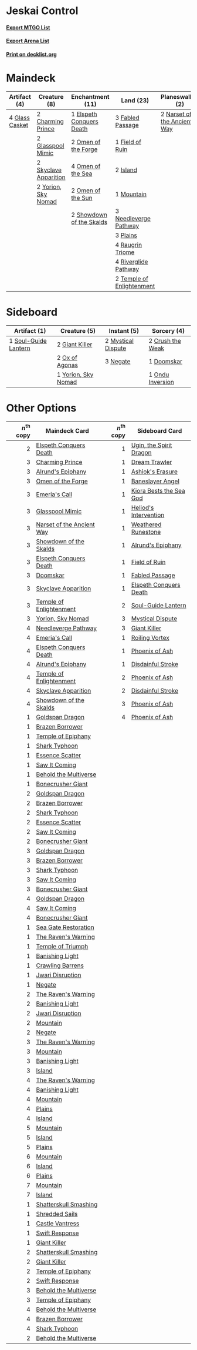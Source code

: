 # Jeskai Control

#### [Export MTGO List](../collection/Jeskai%20Control/Jeskai%20Control.txt)
#### [Export Arena List](../collection/Jeskai%20Control/Jeskai%20Control_arena.txt)
#### [Print on decklist.org](http://decklist.org/?deckmain=2%09Alrund's%20Epiphany%0A2%09Alrund,%20God%20of%20the%20Cosmos%0A2%09Charming%20Prince%0A2%09Doomskar%0A1%09Elspeth%20Conquers%20Death%0A2%09Emeria's%20Call%0A3%09Fabled%20Passage%0A1%09Field%20of%20Ruin%0A4%09Glass%20Casket%0A2%09Glasspool%20Mimic%0A4%09Hengegate%20Pathway%0A2%09Island%0A1%09Mountain%0A2%09Narset%20of%20the%20Ancient%20Way%0A3%09Needleverge%20Pathway%0A2%09Omen%20of%20the%20Forge%0A4%09Omen%20of%20the%20Sea%0A2%09Omen%20of%20the%20Sun%0A3%09Plains%0A4%09Raugrin%20Triome%0A4%09Riverglide%20Pathway%0A2%09Showdown%20of%20the%20Skalds%0A2%09Skyclave%20Apparition%0A2%09Temple%20of%20Enlightenment%0A2%09Yorion,%20Sky%20Nomad&deckside=2%09Crush%20the%20Weak%0A1%09Doomskar%0A2%09Giant%20Killer%0A2%09Mystical%20Dispute%0A3%09Negate%0A1%09Ondu%20Inversion%0A2%09Ox%20of%20Agonas%0A1%09Soul-Guide%20Lantern%0A1%09Yorion,%20Sky%20Nomad)
# Maindeck

|                                      Artifact (4)                                       |                                          Creature (8)                                          |                                         Enchantment (11)                                          |                                             Land (23)                                              |                                           Planeswalker (2)                                           |                                         Sorcery (6)                                          |        Unknown (6)        |
|-----------------------------------------------------------------------------------------|------------------------------------------------------------------------------------------------|---------------------------------------------------------------------------------------------------|----------------------------------------------------------------------------------------------------|------------------------------------------------------------------------------------------------------|----------------------------------------------------------------------------------------------|---------------------------|
|4 [Glass Casket](http://gatherer.wizards.com/Pages/Card/Details.aspx?multiverseid=472977)|2 [Charming Prince](http://gatherer.wizards.com/Pages/Card/Details.aspx?multiverseid=472970)    |1 [Elspeth Conquers Death](http://gatherer.wizards.com/Pages/Card/Details.aspx?multiverseid=476264)|3 [Fabled Passage](http://gatherer.wizards.com/Pages/Card/Details.aspx?multiverseid=473206)         |2 [Narset of the Ancient Way](http://gatherer.wizards.com/Pages/Card/Details.aspx?multiverseid=479715)|2 [Alrund's Epiphany](http://gatherer.wizards.com/Pages/Card/Details.aspx?multiverseid=503648)|2 Alrund, God of the Cosmos|
|                                                                                         |2 [Glasspool Mimic](http://gatherer.wizards.com/Pages/Card/Details.aspx?multiverseid=491688)    |2 [Omen of the Forge](http://gatherer.wizards.com/Pages/Card/Details.aspx?multiverseid=476396)     |1 [Field of Ruin](http://gatherer.wizards.com/Pages/Card/Details.aspx?multiverseid=435415)          |                                                                                                      |2 [Doomskar](http://gatherer.wizards.com/Pages/Card/Details.aspx?multiverseid=503613)         |4 Hengegate Pathway        |
|                                                                                         |2 [Skyclave Apparition](http://gatherer.wizards.com/Pages/Card/Details.aspx?multiverseid=495603)|4 [Omen of the Sea](http://gatherer.wizards.com/Pages/Card/Details.aspx?multiverseid=476309)       |2 [Island](http://gatherer.wizards.com/Pages/Card/Details.aspx?multiverseid=439857)                 |                                                                                                      |2 [Emeria's Call](http://gatherer.wizards.com/Pages/Card/Details.aspx?multiverseid=491633)    |                           |
|                                                                                         |2 [Yorion, Sky Nomad](http://gatherer.wizards.com/Pages/Card/Details.aspx?multiverseid=479752)  |2 [Omen of the Sun](http://gatherer.wizards.com/Pages/Card/Details.aspx?multiverseid=476281)       |1 [Mountain](http://gatherer.wizards.com/Pages/Card/Details.aspx?multiverseid=439859)               |                                                                                                      |                                                                                              |                           |
|                                                                                         |                                                                                                |2 [Showdown of the Skalds](http://gatherer.wizards.com/Pages/Card/Details.aspx?multiverseid=503845)|3 [Needleverge Pathway](http://gatherer.wizards.com/Pages/Card/Details.aspx?multiverseid=491918)    |                                                                                                      |                                                                                              |                           |
|                                                                                         |                                                                                                |                                                                                                   |3 [Plains](http://gatherer.wizards.com/Pages/Card/Details.aspx?multiverseid=439856)                 |                                                                                                      |                                                                                              |                           |
|                                                                                         |                                                                                                |                                                                                                   |4 [Raugrin Triome](http://gatherer.wizards.com/Pages/Card/Details.aspx?multiverseid=479771)         |                                                                                                      |                                                                                              |                           |
|                                                                                         |                                                                                                |                                                                                                   |4 [Riverglide Pathway](http://gatherer.wizards.com/Pages/Card/Details.aspx?multiverseid=491920)     |                                                                                                      |                                                                                              |                           |
|                                                                                         |                                                                                                |                                                                                                   |2 [Temple of Enlightenment](http://gatherer.wizards.com/Pages/Card/Details.aspx?multiverseid=378535)|                                                                                                      |                                                                                              |                           |


# Sideboard

|                                         Artifact (1)                                          |                                         Creature (5)                                         |                                         Instant (5)                                         |                                        Sorcery (4)                                        |
|-----------------------------------------------------------------------------------------------|----------------------------------------------------------------------------------------------|---------------------------------------------------------------------------------------------|-------------------------------------------------------------------------------------------|
|1 [Soul-Guide Lantern](http://gatherer.wizards.com/Pages/Card/Details.aspx?multiverseid=476488)|2 [Giant Killer](http://gatherer.wizards.com/Pages/Card/Details.aspx?multiverseid=472976)     |2 [Mystical Dispute](http://gatherer.wizards.com/Pages/Card/Details.aspx?multiverseid=473020)|2 [Crush the Weak](http://gatherer.wizards.com/Pages/Card/Details.aspx?multiverseid=503740)|
|                                                                                               |2 [Ox of Agonas](http://gatherer.wizards.com/Pages/Card/Details.aspx?multiverseid=476398)     |3 [Negate](http://gatherer.wizards.com/Pages/Card/Details.aspx?multiverseid=423707)          |1 [Doomskar](http://gatherer.wizards.com/Pages/Card/Details.aspx?multiverseid=503613)      |
|                                                                                               |1 [Yorion, Sky Nomad](http://gatherer.wizards.com/Pages/Card/Details.aspx?multiverseid=479752)|                                                                                             |1 [Ondu Inversion](http://gatherer.wizards.com/Pages/Card/Details.aspx?multiverseid=491654)|


# Other Options

|*n*<sup>th</sup> copy|                                           Maindeck Card                                            |*n*<sup>th</sup> copy|                                          Sideboard Card                                          |
|--------------------:|----------------------------------------------------------------------------------------------------|--------------------:|--------------------------------------------------------------------------------------------------|
|                    2|[Elspeth Conquers Death](http://gatherer.wizards.com/Pages/Card/Details.aspx?multiverseid=476264)   |                    1|[Ugin, the Spirit Dragon](http://gatherer.wizards.com/Pages/Card/Details.aspx?multiverseid=391948)|
|                    3|[Charming Prince](http://gatherer.wizards.com/Pages/Card/Details.aspx?multiverseid=472970)          |                    1|[Dream Trawler](http://gatherer.wizards.com/Pages/Card/Details.aspx?multiverseid=476465)          |
|                    3|[Alrund's Epiphany](http://gatherer.wizards.com/Pages/Card/Details.aspx?multiverseid=503648)        |                    1|[Ashiok's Erasure](http://gatherer.wizards.com/Pages/Card/Details.aspx?multiverseid=476294)       |
|                    3|[Omen of the Forge](http://gatherer.wizards.com/Pages/Card/Details.aspx?multiverseid=476396)        |                    1|[Baneslayer Angel](http://gatherer.wizards.com/Pages/Card/Details.aspx?multiverseid=191065)       |
|                    3|[Emeria's Call](http://gatherer.wizards.com/Pages/Card/Details.aspx?multiverseid=491633)            |                    1|[Kiora Bests the Sea God](http://gatherer.wizards.com/Pages/Card/Details.aspx?multiverseid=476303)|
|                    3|[Glasspool Mimic](http://gatherer.wizards.com/Pages/Card/Details.aspx?multiverseid=491688)          |                    1|[Heliod's Intervention](http://gatherer.wizards.com/Pages/Card/Details.aspx?multiverseid=476270)  |
|                    3|[Narset of the Ancient Way](http://gatherer.wizards.com/Pages/Card/Details.aspx?multiverseid=479715)|                    1|[Weathered Runestone](http://gatherer.wizards.com/Pages/Card/Details.aspx?multiverseid=503863)    |
|                    3|[Showdown of the Skalds](http://gatherer.wizards.com/Pages/Card/Details.aspx?multiverseid=503845)   |                    1|[Alrund's Epiphany](http://gatherer.wizards.com/Pages/Card/Details.aspx?multiverseid=503648)      |
|                    3|[Elspeth Conquers Death](http://gatherer.wizards.com/Pages/Card/Details.aspx?multiverseid=476264)   |                    1|[Field of Ruin](http://gatherer.wizards.com/Pages/Card/Details.aspx?multiverseid=435415)          |
|                    3|[Doomskar](http://gatherer.wizards.com/Pages/Card/Details.aspx?multiverseid=503613)                 |                    1|[Fabled Passage](http://gatherer.wizards.com/Pages/Card/Details.aspx?multiverseid=473206)         |
|                    3|[Skyclave Apparition](http://gatherer.wizards.com/Pages/Card/Details.aspx?multiverseid=495603)      |                    1|[Elspeth Conquers Death](http://gatherer.wizards.com/Pages/Card/Details.aspx?multiverseid=476264) |
|                    3|[Temple of Enlightenment](http://gatherer.wizards.com/Pages/Card/Details.aspx?multiverseid=378535)  |                    2|[Soul-Guide Lantern](http://gatherer.wizards.com/Pages/Card/Details.aspx?multiverseid=476488)     |
|                    3|[Yorion, Sky Nomad](http://gatherer.wizards.com/Pages/Card/Details.aspx?multiverseid=479752)        |                    3|[Mystical Dispute](http://gatherer.wizards.com/Pages/Card/Details.aspx?multiverseid=473020)       |
|                    4|[Needleverge Pathway](http://gatherer.wizards.com/Pages/Card/Details.aspx?multiverseid=491918)      |                    3|[Giant Killer](http://gatherer.wizards.com/Pages/Card/Details.aspx?multiverseid=472976)           |
|                    4|[Emeria's Call](http://gatherer.wizards.com/Pages/Card/Details.aspx?multiverseid=491633)            |                    1|[Roiling Vortex](http://gatherer.wizards.com/Pages/Card/Details.aspx?multiverseid=491797)         |
|                    4|[Elspeth Conquers Death](http://gatherer.wizards.com/Pages/Card/Details.aspx?multiverseid=476264)   |                    1|[Phoenix of Ash](http://gatherer.wizards.com/Pages/Card/Details.aspx?multiverseid=476399)         |
|                    4|[Alrund's Epiphany](http://gatherer.wizards.com/Pages/Card/Details.aspx?multiverseid=503648)        |                    1|[Disdainful Stroke](http://gatherer.wizards.com/Pages/Card/Details.aspx?multiverseid=420705)      |
|                    4|[Temple of Enlightenment](http://gatherer.wizards.com/Pages/Card/Details.aspx?multiverseid=378535)  |                    2|[Phoenix of Ash](http://gatherer.wizards.com/Pages/Card/Details.aspx?multiverseid=476399)         |
|                    4|[Skyclave Apparition](http://gatherer.wizards.com/Pages/Card/Details.aspx?multiverseid=495603)      |                    2|[Disdainful Stroke](http://gatherer.wizards.com/Pages/Card/Details.aspx?multiverseid=420705)      |
|                    4|[Showdown of the Skalds](http://gatherer.wizards.com/Pages/Card/Details.aspx?multiverseid=503845)   |                    3|[Phoenix of Ash](http://gatherer.wizards.com/Pages/Card/Details.aspx?multiverseid=476399)         |
|                    1|[Goldspan Dragon](http://gatherer.wizards.com/Pages/Card/Details.aspx?multiverseid=503751)          |                    4|[Phoenix of Ash](http://gatherer.wizards.com/Pages/Card/Details.aspx?multiverseid=476399)         |
|                    1|[Brazen Borrower](http://gatherer.wizards.com/Pages/Card/Details.aspx?multiverseid=473001)          |                     |                                                                                                  |
|                    1|[Temple of Epiphany](http://gatherer.wizards.com/Pages/Card/Details.aspx?multiverseid=442808)       |                     |                                                                                                  |
|                    1|[Shark Typhoon](http://gatherer.wizards.com/Pages/Card/Details.aspx?multiverseid=479587)            |                     |                                                                                                  |
|                    1|[Essence Scatter](http://gatherer.wizards.com/Pages/Card/Details.aspx?multiverseid=426754)          |                     |                                                                                                  |
|                    1|[Saw It Coming](http://gatherer.wizards.com/Pages/Card/Details.aspx?multiverseid=503684)            |                     |                                                                                                  |
|                    1|[Behold the Multiverse](http://gatherer.wizards.com/Pages/Card/Details.aspx?multiverseid=503653)    |                     |                                                                                                  |
|                    1|[Bonecrusher Giant](http://gatherer.wizards.com/Pages/Card/Details.aspx?multiverseid=473077)        |                     |                                                                                                  |
|                    2|[Goldspan Dragon](http://gatherer.wizards.com/Pages/Card/Details.aspx?multiverseid=503751)          |                     |                                                                                                  |
|                    2|[Brazen Borrower](http://gatherer.wizards.com/Pages/Card/Details.aspx?multiverseid=473001)          |                     |                                                                                                  |
|                    2|[Shark Typhoon](http://gatherer.wizards.com/Pages/Card/Details.aspx?multiverseid=479587)            |                     |                                                                                                  |
|                    2|[Essence Scatter](http://gatherer.wizards.com/Pages/Card/Details.aspx?multiverseid=426754)          |                     |                                                                                                  |
|                    2|[Saw It Coming](http://gatherer.wizards.com/Pages/Card/Details.aspx?multiverseid=503684)            |                     |                                                                                                  |
|                    2|[Bonecrusher Giant](http://gatherer.wizards.com/Pages/Card/Details.aspx?multiverseid=473077)        |                     |                                                                                                  |
|                    3|[Goldspan Dragon](http://gatherer.wizards.com/Pages/Card/Details.aspx?multiverseid=503751)          |                     |                                                                                                  |
|                    3|[Brazen Borrower](http://gatherer.wizards.com/Pages/Card/Details.aspx?multiverseid=473001)          |                     |                                                                                                  |
|                    3|[Shark Typhoon](http://gatherer.wizards.com/Pages/Card/Details.aspx?multiverseid=479587)            |                     |                                                                                                  |
|                    3|[Saw It Coming](http://gatherer.wizards.com/Pages/Card/Details.aspx?multiverseid=503684)            |                     |                                                                                                  |
|                    3|[Bonecrusher Giant](http://gatherer.wizards.com/Pages/Card/Details.aspx?multiverseid=473077)        |                     |                                                                                                  |
|                    4|[Goldspan Dragon](http://gatherer.wizards.com/Pages/Card/Details.aspx?multiverseid=503751)          |                     |                                                                                                  |
|                    4|[Saw It Coming](http://gatherer.wizards.com/Pages/Card/Details.aspx?multiverseid=503684)            |                     |                                                                                                  |
|                    4|[Bonecrusher Giant](http://gatherer.wizards.com/Pages/Card/Details.aspx?multiverseid=473077)        |                     |                                                                                                  |
|                    1|[Sea Gate Restoration](http://gatherer.wizards.com/Pages/Card/Details.aspx?multiverseid=491706)     |                     |                                                                                                  |
|                    1|[The Raven's Warning](http://gatherer.wizards.com/Pages/Card/Details.aspx?multiverseid=503843)      |                     |                                                                                                  |
|                    1|[Temple of Triumph](http://gatherer.wizards.com/Pages/Card/Details.aspx?multiverseid=373560)        |                     |                                                                                                  |
|                    1|[Banishing Light](http://gatherer.wizards.com/Pages/Card/Details.aspx?multiverseid=405135)          |                     |                                                                                                  |
|                    1|[Crawling Barrens](http://gatherer.wizards.com/Pages/Card/Details.aspx?multiverseid=491917)         |                     |                                                                                                  |
|                    1|[Jwari Disruption](http://gatherer.wizards.com/Pages/Card/Details.aspx?multiverseid=491693)         |                     |                                                                                                  |
|                    1|[Negate](http://gatherer.wizards.com/Pages/Card/Details.aspx?multiverseid=423707)                   |                     |                                                                                                  |
|                    2|[The Raven's Warning](http://gatherer.wizards.com/Pages/Card/Details.aspx?multiverseid=503843)      |                     |                                                                                                  |
|                    2|[Banishing Light](http://gatherer.wizards.com/Pages/Card/Details.aspx?multiverseid=405135)          |                     |                                                                                                  |
|                    2|[Jwari Disruption](http://gatherer.wizards.com/Pages/Card/Details.aspx?multiverseid=491693)         |                     |                                                                                                  |
|                    2|[Mountain](http://gatherer.wizards.com/Pages/Card/Details.aspx?multiverseid=439859)                 |                     |                                                                                                  |
|                    2|[Negate](http://gatherer.wizards.com/Pages/Card/Details.aspx?multiverseid=423707)                   |                     |                                                                                                  |
|                    3|[The Raven's Warning](http://gatherer.wizards.com/Pages/Card/Details.aspx?multiverseid=503843)      |                     |                                                                                                  |
|                    3|[Mountain](http://gatherer.wizards.com/Pages/Card/Details.aspx?multiverseid=439859)                 |                     |                                                                                                  |
|                    3|[Banishing Light](http://gatherer.wizards.com/Pages/Card/Details.aspx?multiverseid=405135)          |                     |                                                                                                  |
|                    3|[Island](http://gatherer.wizards.com/Pages/Card/Details.aspx?multiverseid=439857)                   |                     |                                                                                                  |
|                    4|[The Raven's Warning](http://gatherer.wizards.com/Pages/Card/Details.aspx?multiverseid=503843)      |                     |                                                                                                  |
|                    4|[Banishing Light](http://gatherer.wizards.com/Pages/Card/Details.aspx?multiverseid=405135)          |                     |                                                                                                  |
|                    4|[Mountain](http://gatherer.wizards.com/Pages/Card/Details.aspx?multiverseid=439859)                 |                     |                                                                                                  |
|                    4|[Plains](http://gatherer.wizards.com/Pages/Card/Details.aspx?multiverseid=439856)                   |                     |                                                                                                  |
|                    4|[Island](http://gatherer.wizards.com/Pages/Card/Details.aspx?multiverseid=439857)                   |                     |                                                                                                  |
|                    5|[Mountain](http://gatherer.wizards.com/Pages/Card/Details.aspx?multiverseid=439859)                 |                     |                                                                                                  |
|                    5|[Island](http://gatherer.wizards.com/Pages/Card/Details.aspx?multiverseid=439857)                   |                     |                                                                                                  |
|                    5|[Plains](http://gatherer.wizards.com/Pages/Card/Details.aspx?multiverseid=439856)                   |                     |                                                                                                  |
|                    6|[Mountain](http://gatherer.wizards.com/Pages/Card/Details.aspx?multiverseid=439859)                 |                     |                                                                                                  |
|                    6|[Island](http://gatherer.wizards.com/Pages/Card/Details.aspx?multiverseid=439857)                   |                     |                                                                                                  |
|                    6|[Plains](http://gatherer.wizards.com/Pages/Card/Details.aspx?multiverseid=439856)                   |                     |                                                                                                  |
|                    7|[Mountain](http://gatherer.wizards.com/Pages/Card/Details.aspx?multiverseid=439859)                 |                     |                                                                                                  |
|                    7|[Island](http://gatherer.wizards.com/Pages/Card/Details.aspx?multiverseid=439857)                   |                     |                                                                                                  |
|                    1|[Shatterskull Smashing](http://gatherer.wizards.com/Pages/Card/Details.aspx?multiverseid=491802)    |                     |                                                                                                  |
|                    1|[Shredded Sails](http://gatherer.wizards.com/Pages/Card/Details.aspx?multiverseid=479656)           |                     |                                                                                                  |
|                    1|[Castle Vantress](http://gatherer.wizards.com/Pages/Card/Details.aspx?multiverseid=473204)          |                     |                                                                                                  |
|                    1|[Swift Response](http://gatherer.wizards.com/Pages/Card/Details.aspx?multiverseid=485363)           |                     |                                                                                                  |
|                    1|[Giant Killer](http://gatherer.wizards.com/Pages/Card/Details.aspx?multiverseid=472976)             |                     |                                                                                                  |
|                    2|[Shatterskull Smashing](http://gatherer.wizards.com/Pages/Card/Details.aspx?multiverseid=491802)    |                     |                                                                                                  |
|                    2|[Giant Killer](http://gatherer.wizards.com/Pages/Card/Details.aspx?multiverseid=472976)             |                     |                                                                                                  |
|                    2|[Temple of Epiphany](http://gatherer.wizards.com/Pages/Card/Details.aspx?multiverseid=442808)       |                     |                                                                                                  |
|                    2|[Swift Response](http://gatherer.wizards.com/Pages/Card/Details.aspx?multiverseid=485363)           |                     |                                                                                                  |
|                    3|[Behold the Multiverse](http://gatherer.wizards.com/Pages/Card/Details.aspx?multiverseid=503653)    |                     |                                                                                                  |
|                    3|[Temple of Epiphany](http://gatherer.wizards.com/Pages/Card/Details.aspx?multiverseid=442808)       |                     |                                                                                                  |
|                    4|[Behold the Multiverse](http://gatherer.wizards.com/Pages/Card/Details.aspx?multiverseid=503653)    |                     |                                                                                                  |
|                    4|[Brazen Borrower](http://gatherer.wizards.com/Pages/Card/Details.aspx?multiverseid=473001)          |                     |                                                                                                  |
|                    4|[Shark Typhoon](http://gatherer.wizards.com/Pages/Card/Details.aspx?multiverseid=479587)            |                     |                                                                                                  |
|                    2|[Behold the Multiverse](http://gatherer.wizards.com/Pages/Card/Details.aspx?multiverseid=503653)    |                     |                                                                                                  |

